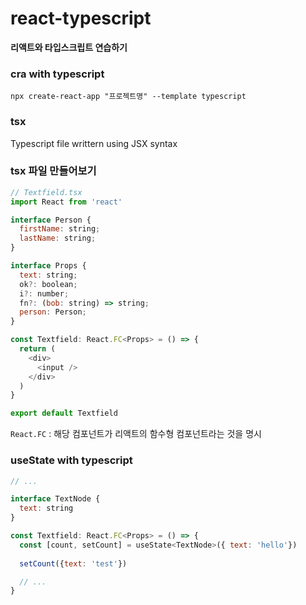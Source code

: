 # react-typescript

**리액트와 타입스크립트 연습하기**
### cra with typescript
```
npx create-react-app "프로젝트명" --template typescript
```

### tsx
Typescript file writtern using JSX syntax<br />

### tsx 파일 만들어보기
```javascript
// Textfield.tsx
import React from 'react'

interface Person {
  firstName: string;
  lastName: string;
}

interface Props {
  text: string;
  ok?: boolean;
  i?: number;
  fn?: (bob: string) => string;
  person: Person;
}

const Textfield: React.FC<Props> = () => {
  return (
    <div>
      <input />
    </div>
  )
}

export default Textfield
```

`React.FC` : 해당 컴포넌트가 리액트의 함수형 컴포넌트라는 것을 명시<br />

### useState with typescript
```javascript
// ...

interface TextNode {
  text: string
}

const Textfield: React.FC<Props> = () => {
  const [count, setCount] = useState<TextNode>({ text: 'hello'})
  
  setCount({text: 'test'})

  // ...
}
```
